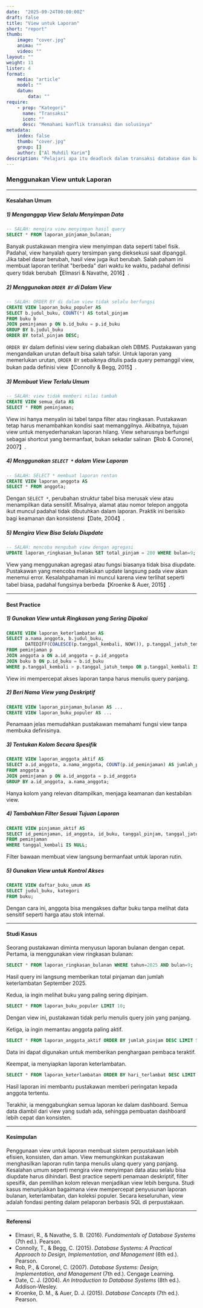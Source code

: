 ```yaml
---
date:  "2025-09-24T00:00:00Z"
draft: false
title: "View untuk Laporan"
short: "report"
thumb:
    image: "cover.jpg"
    anima: ""
    video: ""
layout: ""
weight: 11
lister: 4
format:
    media: "article"
    model: ""
    datum:
        data: ""
require:
    - prop: "Kategori"
      name: "Transaksi"
      icon: ""
      desc: "Memahami konflik transaksi dan solusinya"
metadata:
    index: false
    thumb: "cover.jpg"
    group: []
    author: ["Al Muhdil Karim"]
description: "Pelajari apa itu deadlock dalam transaksi database dan bagaimana cara menghindarinya. Modul ini membekali peserta strategi mengelola konflik transaksi."
---
```



### Menggunakan View untuk Laporan

---

#### Kesalahan Umum

##### 1) Menganggap View Selalu Menyimpan Data

```sql
-- SALAH: mengira view menyimpan hasil query
SELECT * FROM laporan_pinjaman_bulanan;
```

Banyak pustakawan mengira view menyimpan data seperti tabel fisik. Padahal, view hanyalah query tersimpan yang dieksekusi saat dipanggil. Jika tabel dasar berubah, hasil view juga ikut berubah. Salah paham ini membuat laporan terlihat "berbeda" dari waktu ke waktu, padahal definisi query tidak berubah【Elmasri & Navathe, 2016】.

##### 2) Menggunakan `ORDER BY` di Dalam View

```sql
-- SALAH: ORDER BY di dalam view tidak selalu berfungsi
CREATE VIEW laporan_buku_populer AS
SELECT b.judul_buku, COUNT(*) AS total_pinjam
FROM buku b
JOIN peminjaman p ON b.id_buku = p.id_buku
GROUP BY b.judul_buku
ORDER BY total_pinjam DESC;
```

`ORDER BY` dalam definisi view sering diabaikan oleh DBMS. Pustakawan yang mengandalkan urutan default bisa salah tafsir. Untuk laporan yang memerlukan urutan, `ORDER BY` sebaiknya ditulis pada query pemanggil view, bukan pada definisi view【Connolly & Begg, 2015】.

##### 3) Membuat View Terlalu Umum

```sql
-- SALAH: view tidak memberi nilai tambah
CREATE VIEW semua_data AS
SELECT * FROM peminjaman;
```

View ini hanya menyalin isi tabel tanpa filter atau ringkasan. Pustakawan tetap harus menambahkan kondisi saat memanggilnya. Akibatnya, tujuan view untuk menyederhanakan laporan hilang. View seharusnya berfungsi sebagai shortcut yang bermanfaat, bukan sekadar salinan【Rob & Coronel, 2007】.

##### 4) Menggunakan `SELECT *` dalam View Laporan

```sql
-- SALAH: SELECT * membuat laporan rentan
CREATE VIEW laporan_anggota AS
SELECT * FROM anggota;
```

Dengan `SELECT *`, perubahan struktur tabel bisa merusak view atau menampilkan data sensitif. Misalnya, alamat atau nomor telepon anggota ikut muncul padahal tidak dibutuhkan dalam laporan. Praktik ini berisiko bagi keamanan dan konsistensi【Date, 2004】.

##### 5) Mengira View Bisa Selalu Diupdate

```sql
-- SALAH: mencoba mengubah view dengan agregasi
UPDATE laporan_ringkasan_bulanan SET total_pinjam = 200 WHERE bulan=9;
```

View yang menggunakan agregasi atau fungsi biasanya tidak bisa diupdate. Pustakawan yang mencoba melakukan update langsung pada view akan menemui error. Kesalahpahaman ini muncul karena view terlihat seperti tabel biasa, padahal fungsinya berbeda【Kroenke & Auer, 2015】.

---

#### Best Practice

##### 1) Gunakan View untuk Ringkasan yang Sering Dipakai

```sql
CREATE VIEW laporan_keterlambatan AS
SELECT a.nama_anggota, b.judul_buku,
       DATEDIFF(COALESCE(p.tanggal_kembali, NOW()), p.tanggal_jatuh_tempo) AS hari_terlambat
FROM peminjaman p
JOIN anggota a ON a.id_anggota = p.id_anggota
JOIN buku b ON p.id_buku = b.id_buku
WHERE p.tanggal_kembali > p.tanggal_jatuh_tempo OR p.tanggal_kembali IS NULL;
```

View ini mempercepat akses laporan tanpa harus menulis query panjang.

##### 2) Beri Nama View yang Deskriptif

```sql
CREATE VIEW laporan_pinjaman_bulanan AS ...
CREATE VIEW laporan_buku_populer AS ...
```

Penamaan jelas memudahkan pustakawan memahami fungsi view tanpa membuka definisinya.

##### 3) Tentukan Kolom Secara Spesifik

```sql
CREATE VIEW laporan_anggota_aktif AS
SELECT a.id_anggota, a.nama_anggota, COUNT(p.id_peminjaman) AS jumlah_pinjam
FROM anggota a
JOIN peminjaman p ON a.id_anggota = p.id_anggota
GROUP BY a.id_anggota, a.nama_anggota;
```

Hanya kolom yang relevan ditampilkan, menjaga keamanan dan kestabilan view.

##### 4) Tambahkan Filter Sesuai Tujuan Laporan

```sql
CREATE VIEW pinjaman_aktif AS
SELECT id_peminjaman, id_anggota, id_buku, tanggal_pinjam, tanggal_jatuh_tempo
FROM peminjaman
WHERE tanggal_kembali IS NULL;
```

Filter bawaan membuat view langsung bermanfaat untuk laporan rutin.

##### 5) Gunakan View untuk Kontrol Akses

```sql
CREATE VIEW daftar_buku_umum AS
SELECT judul_buku, kategori
FROM buku;
```

Dengan cara ini, anggota bisa mengakses daftar buku tanpa melihat data sensitif seperti harga atau stok internal.

---

#### Studi Kasus

Seorang pustakawan diminta menyusun laporan bulanan dengan cepat. Pertama, ia menggunakan view ringkasan bulanan:

```sql
SELECT * FROM laporan_ringkasan_bulanan WHERE tahun=2025 AND bulan=9;
```

Hasil query ini langsung memberikan total pinjaman dan jumlah keterlambatan September 2025.

Kedua, ia ingin melihat buku yang paling sering dipinjam.

```sql
SELECT * FROM laporan_buku_populer LIMIT 10;
```

Dengan view ini, pustakawan tidak perlu menulis query join yang panjang.

Ketiga, ia ingin memantau anggota paling aktif.

```sql
SELECT * FROM laporan_anggota_aktif ORDER BY jumlah_pinjam DESC LIMIT 5;
```

Data ini dapat digunakan untuk memberikan penghargaan pembaca teraktif.

Keempat, ia menyiapkan laporan keterlambatan.

```sql
SELECT * FROM laporan_keterlambatan ORDER BY hari_terlambat DESC LIMIT 10;
```

Hasil laporan ini membantu pustakawan memberi peringatan kepada anggota tertentu.

Terakhir, ia menggabungkan semua laporan ke dalam dashboard. Semua data diambil dari view yang sudah ada, sehingga pembuatan dashboard lebih cepat dan konsisten.

---

#### Kesimpulan

Penggunaan view untuk laporan membuat sistem perpustakaan lebih efisien, konsisten, dan aman. View memungkinkan pustakawan menghasilkan laporan rutin tanpa menulis ulang query yang panjang. Kesalahan umum seperti mengira view menyimpan data atau selalu bisa diupdate harus dihindari. Best practice seperti penamaan deskriptif, filter spesifik, dan pemilihan kolom relevan menjadikan view lebih berguna. Studi kasus menunjukkan bagaimana view mempercepat penyusunan laporan bulanan, keterlambatan, dan koleksi populer. Secara keseluruhan, view adalah fondasi penting dalam pelaporan berbasis SQL di perpustakaan.

---

#### Referensi

* Elmasri, R., & Navathe, S. B. (2016). *Fundamentals of Database Systems* (7th ed.). Pearson.
* Connolly, T., & Begg, C. (2015). *Database Systems: A Practical Approach to Design, Implementation, and Management* (6th ed.). Pearson.
* Rob, P., & Coronel, C. (2007). *Database Systems: Design, Implementation, and Management* (7th ed.). Cengage Learning.
* Date, C. J. (2004). *An Introduction to Database Systems* (8th ed.). Addison-Wesley.
* Kroenke, D. M., & Auer, D. J. (2015). *Database Concepts* (7th ed.). Pearson.

